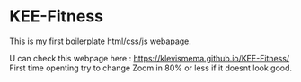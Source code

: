 # KEE-Fitness

This is my first boilerplate html/css/js webapage.

 U can check this webpage here : https://klevismema.github.io/KEE-Fitness/
 First time openting try to change Zoom in 80% or less if it doesnt look good.
